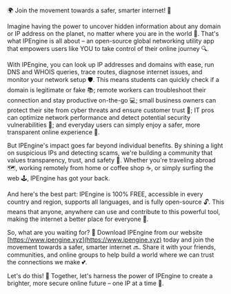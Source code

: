 🌍 Join the movement towards a safer, smarter internet! 🚀

Imagine having the power to uncover hidden information about any domain or IP address on the planet, no matter where you are in the world 📡. That's what IPEngine is all about – an open-source global networking utility app that empowers users like YOU to take control of their online journey 🔍.

With IPEngine, you can look up IP addresses and domains with ease, run DNS and WHOIS queries, trace routes, diagnose internet issues, and monitor your network setup 🛡️. This means students can quickly check if a domain is legitimate or fake 📚; remote workers can troubleshoot their connection and stay productive on-the-go 💻; small business owners can protect their site from cyber threats and ensure customer trust 🏢; IT pros can optimize network performance and detect potential security vulnerabilities 🔧; and everyday users can simply enjoy a safer, more transparent online experience 👥.

But IPEngine's impact goes far beyond individual benefits. By shining a light on suspicious IPs and detecting scams, we're building a community that values transparency, trust, and safety 💪. Whether you're traveling abroad 🗺️, working remotely from home or coffee shop ☕️, or simply surfing the web 🕹, IPEngine has got your back.

And here's the best part: IPEngine is 100% FREE, accessible in every country and region, supports all languages, and is fully open-source 🔓. This means that anyone, anywhere can use and contribute to this powerful tool, making the internet a better place for everyone 🌈.

So, what are you waiting for? 🤔 Download IPEngine from our website [https://www.ipengine.xyz](https://www.ipengine.xyz) today and join the movement towards a safer, smarter internet 🔜. Share it with your friends, communities, and online groups to help build a world where we can trust the connections we make 💕.

Let's do this! 🎉 Together, let's harness the power of IPEngine to create a brighter, more secure online future – one IP at a time 🌟.
